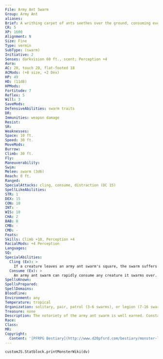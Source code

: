 ```yaml
---
File: Army Ant Swarm
Group: Army Ant
aliases: 
Brief: A writhing carpet of ants seethes over the ground, consuming everything in its path.
CR: 5
XP: 1600
Alignment: N
Size: Fine
Type: vermin
SubType: (swarm)
Initiative: 2
Senses: darkvision 60 ft., scent; Perception +4
Aura: 
AC: 20, touch 20, flat-footed 18
ACMods: (+8 size, +2 Dex)
HP: 49
HD: (11d8)
HPMods: 
Fortitude: 7
Reflex: 5
Will: 3
SaveMods: 
DefensiveAbilities: swarm traits
DR: 
Immunities: weapon damage
Resist: 
SR: 
Weaknesses: 
Space: 10 ft.
Speed: 30 ft.
MoveMods: 
Burrow: 
Climb: 30 ft.
Fly: 
Maneuverability: 
Swim: 
Melee: swarm (3d6)
Reach: 0 ft.
Ranged: 
SpecialAttacks: cling, consume, distraction (DC 15)
SpellLikeAbilities: 
STR: 1
DEX: 15
CON: 10
INT: -
WIS: 10
CHA: 2
BAB: 8
CMB: -
CMD: -
Feats: 
Skills: Climb +10, Perception +4
RacialMods: +4 Perception
Languages: 
SQ: 
SpecialAbilities:
  Cling (Ex): >
    If a creature leaves an army ant swarm's square, the swarm suffers 1d6 points of damage to reflect the loss of its numbers as several of the crawling pests continue to cling tenaciously to the victim. A creature with army ants clinging to him takes 3d6 points of damage at the end of his turn each round. As a full-round action, he can remove the ants with a DC 17 Reflex save. High wind or any amount of damage from an area effect destroys all clinging ants. The save DC is Dexterity-based.
  Consume (Ex): >
    An army ant swarm can rapidly consume any creature it swarms over. Against helpless or nauseated targets, an army ant swarm attack deals 6d6 points of damage.
SpellsKnown: 
SpellsPrepared: 
SpellDomains: 
Bloodline: 
Environment: any
Temperature: tropical
Organization: solitary, pair, patrol (3-6 swarms), or legion (7-16 swarms)
Treasure: none
Description: The notoriety of the army ant swarm is well earned. Constantly on the march, a hive of army ants is capable of eating anything that gets in the way of its unabating swath of destruction and ruin.
Race: 
Class: 
MR: 
Copyright:
  Content: '[PFRPG Bestiary](http://www.d20pfsrd.com/bestiary/monster-listings/vermin/ant/army-ant-swarm)'
---
```

```dataviewjs
customJS.Statblock.printMonsterWiki(dv)
```
